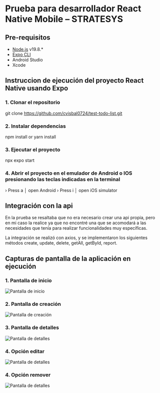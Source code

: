# Prueba para desarrollador React Native Mobile – STRATESYS

## Pre-requisitos
- [Node.js](https://nodejs.org/es) v19.8.*
- [Expo CLI](https://docs.expo.dev/)
- Android Studio
- Xcode

## Instruccion de ejecución del proyecto React Native usando Expo

### 1. Clonar el repositorio

git clone https://github.com/cvisbal0724/test-todo-list.git


### 2. Instalar dependencias

npm install or yarn install


### 3. Ejecutar el proyecto

npx expo start


### 4. Abrir el proyecto en el emulador de Android o IOS presionando las teclas indicadas en la terminal

› Press a │ open Android
› Press i │ open iOS simulator

## Integración con la api

En la prueba se resaltaba que no era necesario crear una api propia, pero en mi caso la realice ya que no encontré una que se acomodará a las necesidades que tenía para realizar funcionalidades muy específicas.

La integración se realizó con axios, y se implementaron los siguientes métodos create, update, delete, getAll, getById, report.

## Capturas de pantalla de la aplicación en ejecución

### 1. Pantalla de inicio
![Pantalla de inicio](/assets/screenshots/home.jpeg)

### 2. Pantalla de creación
![Pantalla de creación](/assets/screenshots/create.jpeg)

### 3. Pantalla de detalles
![Pantalla de detalles](/assets/screenshots/detail.jpeg)

### 4. Opción editar
![Pantalla de detalles](/assets/screenshots/edit-option.jpeg)

### 4. Opción remover
![Pantalla de detalles](/assets/screenshots/remove.jpeg)
